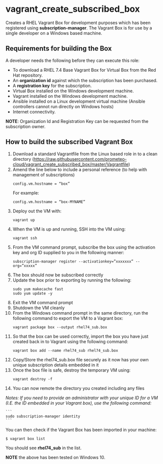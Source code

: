 # vagrant_create_subscribed_box

Creates a RHEL Vagrant Box for development purposes which has been registered using **subscription-manager**.
The Vagrant Box is for use by a single developer on a Windows based machine.

## Requirements for building the Box

A developer needs the following before they can execute this role:

- To download a RHEL 7.4 Base Vagrant Box for Virtual Box from the Red Hat repository.
- An **organization id** against which the subscription has been purchased.
- A **registration key** for the subscription.
- Virtual Box installed on the Windows development machine.
- Vagrant installed on the Windows development machine.
- Ansible installed on a Linux development virtual machine (Ansible controllers cannot run directly on Windows hosts)
- Internet connectivity.

**NOTE**: Organization Id and Registration Key can be requested from the subscription owner.

## How to build the subscribed Vagrant Box

1.  Download a standard Vagrantfile from the Linux based role in to a clean directory
(https://raw.githubusercontent.com/prometeo-cloud/vagrant_create_subscribed_box/master/Vagrantfile)
2.	Amend the line below to include a personal reference (to help with management of subscriptions)
    ```
    config.vm.hostname = “box”
    ```
    For example:
    ```
    config.vm.hostname = “box-MYNAME”
    ```
3.	Deploy out the VM with:
    ```
    vagrant up
    ```
4.	When the VM is up and running, SSH into the VM using:
    ```
    vagrant ssh
    ```
5.	From the VM command prompt, subscribe the box using the activation key and org ID supplied to you in the following manner:
    ```
    subscription-manager register --activationkey=”xxxxxxx” --org=”xxxxx”
    ```
6.	The box should now be subscribed correctly
7.	Update the box prior to exporting by running the following:
    ```
    sudo yum makecache fast
    sudo yum update -y
    ```
8.	Exit the VM command prompt
9.	Shutdown the VM cleanly
10.	From the Windows command prompt in the same directory, run the following command to export the VM to a Vagrant box:
    ```
    vagrant package box --output rhel74_sub.box
    ```
11.	So that the box can be used correctly, import the box you have just created back in to Vagrant using the following command:
    ```
    vagrant box add --name rhel74_sub rhel74_sub.box
    ```
12.	Copy/Store the rhel74_sub.box file securely as it now has your own unique subscription details embedded in it
13.	Once the box file is safe, destroy the temporary VM using:
    ```
    vagrant destroy -f
    ```
14.	You can now remote the directory you created including any files

*Notes: If you need to provide an administrator with your unique ID for a VM (I.E. the ID embedded in your Vagrant box), use the following command:*

    ```
    sudo subscription-manager identity
    ```

You can then check if the Vagrant Box has been imported in your machine:

```bash
$ vagrant box list
```
You should see **rhel74_sub** in the list.

**NOTE** the above has been tested on Windows 10.
